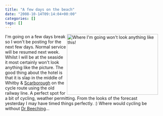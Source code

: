 ```yaml
---
title: "A few days on the beach"
date: "2008-10-14T09:14:04+00:00"
categories: []
tags: []
---
```


<a href="http://techteapot.com/wp-content/uploads/2008/10/istock_000007333629xsmall.jpg"><img class="size-medium wp-image-900" title="A beach" alt="Where I'm going won't look anything like this!" src="http://techteapot.com/wp-content/uploads/2008/10/istock_000007333629xsmall.jpg" width="300" height="201" align="right" /></a>

I'm going on a few days break so I won't be posting for the next few days. Normal service will be resumed next week. Whilst I will be at the seaside it most certainly won't look anything like the picture. The good thing about the hotel is that it is slap in the middle of Whitby &amp; <a href="http://en.wikipedia.org/wiki/Scarborough,_North_Yorkshire">Scarborough</a> on the cycle route using the old railway line. A perfect spot for a bit of cycling, weather permitting. From the looks of the forecast yesterday I may have timed things perfectly. :) Where would cycling be without <a href="http://en.wikipedia.org/wiki/Beeching_Axe">Dr Beeching</a>...
